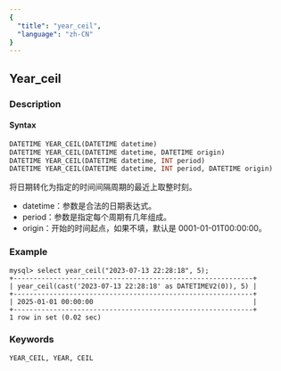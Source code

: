 ```yaml
---
{
  "title": "year_ceil",
  "language": "zh-CN"
}
---
```


<!-- 
Licensed to the Apache Software Foundation (ASF) under one
or more contributor license agreements.  See the NOTICE file
distributed with this work for additional information
regarding copyright ownership.  The ASF licenses this file
to you under the Apache License, Version 2.0 (the
"License"); you may not use this file except in compliance
with the License.  You may obtain a copy of the License at

  http://www.apache.org/licenses/LICENSE-2.0

Unless required by applicable law or agreed to in writing,
software distributed under the License is distributed on an
"AS IS" BASIS, WITHOUT WARRANTIES OR CONDITIONS OF ANY
KIND, either express or implied.  See the License for the
specific language governing permissions and limitations
under the License.
-->

## Year_ceil
### Description
#### Syntax

```sql
DATETIME YEAR_CEIL(DATETIME datetime)
DATETIME YEAR_CEIL(DATETIME datetime, DATETIME origin)
DATETIME YEAR_CEIL(DATETIME datetime, INT period)
DATETIME YEAR_CEIL(DATETIME datetime, INT period, DATETIME origin)
```

将日期转化为指定的时间间隔周期的最近上取整时刻。

- datetime：参数是合法的日期表达式。
- period：参数是指定每个周期有几年组成。
- origin：开始的时间起点，如果不填，默认是 0001-01-01T00:00:00。

### Example

```
mysql> select year_ceil("2023-07-13 22:28:18", 5);
+------------------------------------------------------------+
| year_ceil(cast('2023-07-13 22:28:18' as DATETIMEV2(0)), 5) |
+------------------------------------------------------------+
| 2025-01-01 00:00:00                                        |
+------------------------------------------------------------+
1 row in set (0.02 sec)
```

### Keywords

    YEAR_CEIL, YEAR, CEIL
